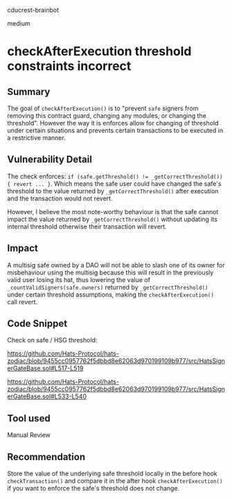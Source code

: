cducrest-brainbot

medium

# checkAfterExecution threshold constraints incorrect

## Summary

The goal of `checkAfterExecution()` is to "prevent `safe` signers from removing this contract guard, changing any modules, or changing the threshold". However the way it is enforces allow for changing of threshold under certain situations and prevents certain transactions to be executed in a restrictive manner.

## Vulnerability Detail

The check enforces: `if (safe.getThreshold() != _getCorrectThreshold()) { revert ... }`. Which means the safe user could have changed the safe's threshold to the value returned by `_getCorrectThreshold()` after execution and the transaction would not revert.

However, I believe the most note-worthy behaviour is that the safe cannot impact the value returned by `_getCorrectThreshold()` without updating its internal threshold otherwise their transaction will revert. 

## Impact

A multisig safe owned by a DAO will not be able to slash one of its owner for misbehaviour using the multisig because this will result in the previously valid user losing its hat, thus lowering the value of `_countValidSigners(safe.owners)` returned by `_getCorrectThreshold()` under certain threshold assumptions, making the `checkAfterExecution()` call revert.

## Code Snippet

Check on safe / HSG threshold: 

https://github.com/Hats-Protocol/hats-zodiac/blob/9455cc0957762f5dbbd8e62063d970199109b977/src/HatsSignerGateBase.sol#L517-L519

https://github.com/Hats-Protocol/hats-zodiac/blob/9455cc0957762f5dbbd8e62063d970199109b977/src/HatsSignerGateBase.sol#L533-L540

## Tool used

Manual Review

## Recommendation

Store the value of the underlying safe threshold locally in the before hook `checkTransaction()` and compare it in the after hook `checkAfterExecution()` if you want to enforce the safe's threshold does not change.
